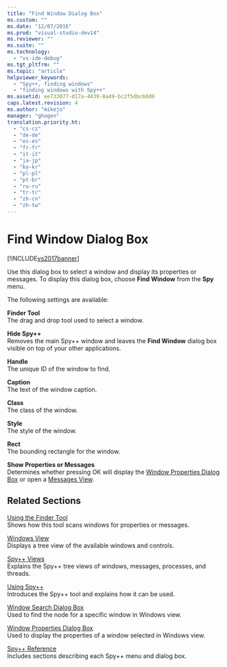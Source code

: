 ```yaml
---
title: "Find Window Dialog Box"
ms.custom: ""
ms.date: "12/07/2016"
ms.prod: "visual-studio-dev14"
ms.reviewer: ""
ms.suite: ""
ms.technology: 
  - "vs-ide-debug"
ms.tgt_pltfrm: ""
ms.topic: "article"
helpviewer_keywords: 
  - "Spy++, finding windows"
  - "finding windows with Spy++"
ms.assetid: ee733077-d17a-4439-8a49-bc2f5dbc60d0
caps.latest.revision: 4
ms.author: "mikejo"
manager: "ghogen"
translation.priority.ht: 
  - "cs-cz"
  - "de-de"
  - "es-es"
  - "fr-fr"
  - "it-it"
  - "ja-jp"
  - "ko-kr"
  - "pl-pl"
  - "pt-br"
  - "ru-ru"
  - "tr-tr"
  - "zh-cn"
  - "zh-tw"
---
```

# Find Window Dialog Box
[!INCLUDE[vs2017banner](../code-quality/includes/vs2017banner.md)]

Use this dialog box to select a window and display its properties or messages. To display this dialog box, choose **Find Window** from the **Spy** menu.  
  
 The following settings are available:  
  
 **Finder Tool**  
 The drag and drop tool used to select a window.  
  
 **Hide Spy++**  
 Removes the main Spy++ window and leaves the **Find Window** dialog box visible on top of your other applications.  
  
 **Handle**  
 The unique ID of the window to find.  
  
 **Caption**  
 The text of the window caption.  
  
 **Class**  
 The class of the window.  
  
 **Style**  
 The style of the window.  
  
 **Rect**  
 The bounding rectangle for the window.  
  
 **Show Properties or Messages**  
 Determines whether pressing OK will display the [Window Properties Dialog Box](../debugger/window-properties-dialog-box.md) or open a [Messages View](../debugger/messages-view.md).  
  
## Related Sections  
 [Using the Finder Tool](../debugger/how-to--use-the-finder-tool.md)  
 Shows how this tool scans windows for properties or messages.  
  
 [Windows View](../debugger/windows-view.md)  
 Displays a tree view of the available windows and controls.  
  
 [Spy++ Views](../debugger/spy---views.md)  
 Explains the Spy++ tree views of windows, messages, processes, and threads.  
  
 [Using Spy++](../debugger/using-spy--.md)  
 Introduces the Spy++ tool and explains how it can be used.  
  
 [Window Search Dialog Box](../debugger/window-search-dialog-box.md)  
 Used to find the node for a specific window in Windows view.  
  
 [Window Properties Dialog Box](../debugger/window-properties-dialog-box.md)  
 Used to display the properties of a window selected in Windows view.  
  
 [Spy++ Reference](../debugger/spy---reference.md)  
 Includes sections describing each Spy++ menu and dialog box.